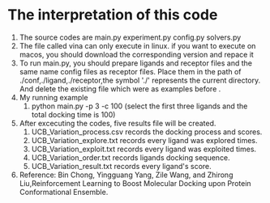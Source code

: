 #  The interpretation of this code
1. The source codes are main.py experiment.py config.py solvers.py
2. The file called vina can only execute in linux. if you want to execute on macos, you should download the corresponding version and repace it
3. To run main.py, you should prepare ligands and receptor files and the same name config files as receptor files. Place them in the path of ./conf,./ligand,./receptor,the symbol './' represents the current directory.  And delete the existing file which were as examples before .
4. My running example
   1. python main.py -p 3 -c 100 (select the first three ligands and the total docking time is 100)
5. After excecuting the codes, five results file will be created.
   1. UCB_Variation_process.csv records the docking process and scores.
   2. UCB_Variation_explore.txt records every ligand was explored times.
   3. UCB_Variation_exploit.txt records every ligand was exploited times.
   4. UCB_Variation_order.txt records ligands docking sequence.
   5. UCB_Variation_result.txt records every ligand's score.
6. Reference: Bin Chong, Yingguang Yang, Zile Wang, and Zhirong Liu,Reinforcement Learning to Boost Molecular Docking upon Protein Conformational Ensemble.
